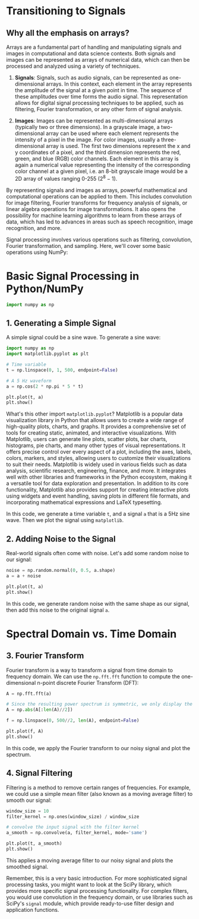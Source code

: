 # Transitioning to Signals

## Why all the emphasis on arrays?

Arrays are a fundamental part of handling and manipulating signals and images in computational and data science contexts. Both signals and images can be represented as arrays of numerical data, which can then be processed and analyzed using a variety of techniques.

1. **Signals**: Signals, such as audio signals, can be represented as one-dimensional arrays. In this context, each element in the array represents the amplitude of the signal at a given point in time. The sequence of these amplitudes over time forms the audio signal. This representation allows for digital signal processing techniques to be applied, such as filtering, Fourier transformation, or any other form of signal analysis.

2. **Images**: Images can be represented as multi-dimensional arrays (typically two or three dimensions). In a grayscale image, a two-dimensional array can be used where each element represents the intensity of a pixel in the image. For color images, usually a three-dimensional array is used. The first two dimensions represent the x and y coordinates of a pixel, and the third dimension represents the red, green, and blue (RGB) color channels. Each element in this array is again a numerical value representing the intensity of the corresponding color channel at a given pixel, i.e. an 8-bit grayscale image would be a 2D array of values ranging 0-255 ($2^8-1$).

By representing signals and images as arrays, powerful mathematical and computational operations can be applied to them. This includes convolution for image filtering, Fourier transforms for frequency analysis of signals, or linear algebra operations for image transformations. It also opens the possibility for machine learning algorithms to learn from these arrays of data, which has led to advances in areas such as speech recognition, image recognition, and more.

Signal processing involves various operations such as filtering, convolution, Fourier transformation, and sampling. Here, we'll cover some basic operations using NumPy:

# Basic Signal Processing in Python/NumPy
```python
import numpy as np
```

## 1. Generating a Simple Signal

A simple signal could be a sine wave. To generate a sine wave:

```python
import numpy as np
import matplotlib.pyplot as plt

# Time variable
t = np.linspace(0, 1, 500, endpoint=False)

# A 5 Hz waveform
a = np.cos(2 * np.pi * 5 * t)

plt.plot(t, a)
plt.show()
```

What's this other import ```matplotlib.pyplot```?
Matplotlib is a popular data visualization library in Python that allows users to create a wide range of high-quality plots, charts, and graphs. It provides a comprehensive set of tools for creating static, animated, and interactive visualizations.  With Matplotlib, users can generate line plots, scatter plots, bar charts, histograms, pie charts, and many other types of visual representations. It offers precise control over every aspect of a plot, including the axes, labels, colors, markers, and styles, allowing users to customize their visualizations to suit their needs.  Matplotlib is widely used in various fields such as data analysis, scientific research, engineering, finance, and more. It integrates well with other libraries and frameworks in the Python ecosystem, making it a versatile tool for data exploration and presentation.  In addition to its core functionality, Matplotlib also provides support for creating interactive plots using widgets and event handling, saving plots in different file formats, and incorporating mathematical expressions and LaTeX typesetting.

In this code, we generate a time variable `t`, and a signal `a` that is a 5Hz sine wave. Then we plot the signal using ```matplotlib```.

## 2. Adding Noise to the Signal

Real-world signals often come with noise. Let's add some random noise to our signal:

```python
noise = np.random.normal(0, 0.5, a.shape)
a = a + noise

plt.plot(t, a)
plt.show()
```

In this code, we generate random noise with the same shape as our signal, then add this noise to the original signal `a`.



# Spectral Domain vs. Time Domain
## 3. Fourier Transform

Fourier transform is a way to transform a signal from time domain to frequency domain. We can use the `np.fft.fft` function to compute the one-dimensional n-point discrete Fourier Transform (DFT):

```python
A = np.fft.fft(a)

# Since the resulting power spectrum is symmetric, we only display the first half
A = np.abs(A[:len(A)//2])

f = np.linspace(0, 500//2, len(A), endpoint=False)

plt.plot(f, A)
plt.show()
```

In this code, we apply the Fourier transform to our noisy signal and plot the spectrum.

## 4. Signal Filtering

Filtering is a method to remove certain ranges of frequencies. For example, we could use a simple mean filter (also known as a moving average filter) to smooth our signal:

```python
window_size = 10
filter_kernel = np.ones(window_size) / window_size

# convolve the input signal with the filter kernel
a_smooth = np.convolve(a, filter_kernel, mode='same')

plt.plot(t, a_smooth)
plt.show()
```

This applies a moving average filter to our noisy signal and plots the smoothed signal.

Remember, this is a very basic introduction. For more sophisticated signal processing tasks, you might want to look at the SciPy library, which provides more specific signal processing functionality. For complex filters, you would use convolution in the frequency domain, or use libraries such as SciPy's `signal` module, which provide ready-to-use filter design and application functions.
